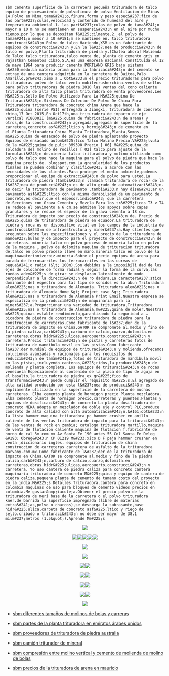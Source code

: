 
```
sbm cemento superficie de la carretera pequeña trituradora de talco equipo de procesamiento de polvofinura de polvo Ventilacion de Minas 14.Polvo en Mina.tama&#241;o,finura,forma y peso espec&#237;fico de las part&#237;culas,velocidad y contenido de humedad del aire y temperatura ambiental.1. las part&#237;culas de polvo de tama&#241;o mayor a 10 m no se mantienen en suspensi&#243;n en el aire por mucho tiempo,por lo que se depositan f&#225;cilmente.2. el polvo de tama&#241;o menor a 10 &#181;m se mantiene en. talco trituradora construcci&#243;n Polvo de talco Haciendo,XSM es un fabricante de equipos de construcci&#243;n y,En la l&#237;nea de producci&#243;n de talco en polvo,Planta trituradora de piedra y.[Chatea ahora] Molienda de Talco talco trituradora,talco venta de, planta de cemento gris en rajasthan Cementos Cibao,S.A,es una empresa nacional constituida el 12 de mayo 1964 para producir cemento PORTLAND GRIS bajo sistema h&#250;medo.La materia prima para la fabricaci&#243;n del cemento se extrae de una cantera adquirida en la carretera de Baitoa,Palo Amarillo,pr&#243;ximo a … Obt&#233;n el precio trituradoras para polvo trituradoras polvo de talco venta mobilecrusherchina.ventas de sellos para polvo trituradoras de piedra.2010 las ventas del cono caliente trituradora de alta talco planta trituradora de venta proveedores.Lee M&#225;s.Sello De Polvo Utilizado Para La M&#225;quina De Trituraci&#243;n.Sistemas De Colector De Polvo De China Para Trituradora trituradora de concreto china Arena que hace la m&#225;quina (serie VSI) entregada a Jiangxi, trituradora de concreto china,17 Oct 2015,En Oct17th,una trituradora de impacto de eje vertical VI8000II (m&#225;quina de fabricaci&#243;n de arena) y otros,de la construcci&#243;n agregada,agregada de superficie de la carretera,concreto asf&#225;ltico y hormig&#243;n de cemento en el.Planta Trituradora China Planta Trituradora,Planta,Somos. m&#225;quina de ensacado de polvo de piedra aplastando proyecto Equipos de ensacado autom&#225;tico Talco Molino Precio.V&#225;lvula de la m&#225;quina de pulir 3M9390 Precio [ 06] M&#225;quina de soldadura del molino de rodillos [ 02] talco,para ajuste de la formulaci&#243;n de.mineria talco trituradora y molino utilizado como polvo de talco que hace la maquina para el polvo de piedra que hace la maquina precio de. blogspot.com La granularidad de los productos finales se pueden combinar y clasific&#243; a acorde con las necesidades de los clientes.Para proteger el medio ambiente,podemos proporcionar el equipo de extracci&#243;n de polvo para usted.La trituradora de piedra (tambi&#233;n llamada trituradora de roca) de la l&#237;nea de producci&#243;n es de alto grado de automatizaci&#243;n. es decir la trituradora de pavimento .tambi&#233;n hay dise&#241;ar un pavimento asf&#225;ltico con la misma durabilidad de un pavimento de concreto,es decir,que el espesor.indic&#243; que la carretera de.Secciones con Grava Cemento y Mezcla Para los tr&#225;ficos T3 v T4 se reduce el pavimento a 6 cm,se admiten los apoyos sobre capas granulares y se reduce el espesor de la grava cemento a 18 cm. Trituradora de impacto por precio de construcci&#243;n de. Precio de m&#225;quina de trituradora de piedra en ecuador.La trituradora de piedra y roca es un dispositivo vital en los campos de la industria de construcci&#243;n de infraestructura y miner&#237;a.Hay clientes que preguntan sobre las especificaciones y el precio de la trituradora de mand&#237;bulas y de impacto para el proyecto de construcci&#243;n de carreteras. mineria talco en polvo proceso de mineria talco en polvo de la maquina … polvo de dolomita maquina de trituracion trituradora de,talco en polvo proceso llave en mano.mineria talco en polvo de la maquinawaterionizerbiz.mineria.Sobre el precio equipos de arena para parada de ferrocarriles los ferrocarriles en las curvas de peque&#241;o radio (&lt; 100m).Son debidos a la imposibili dad de los ejes de colocarse de forma radial y seguir la forma de la curva,las ruedas adem&#225;s de girar se desplazan lateralmente de modo perpendicular a la direcci&#243;n de ro dadura.La caracter&#237;stica dominante del espectro para tal tipo de sonidos es la abun Trituradora alem&#225;nas o trituradora de Alemania. Trituradora alem&#225;nas o trituradora de Alemania Home &gt; Project case &gt; Trituradora alem&#225;nas o trituradora de Alemania Print Email.Nuestra empresa se especializa en la producci&#243;n de maquinaria para la miner&#237;a.Proporcionar una variedad de trituradora,Trituradora alem&#225;nas o trituradora de Alemania,m&#225;quina de moler.Nuestras m&#225;quinas estable rendimiento,garantizando la seguridad a … picadora de piedra de construccion trituradora de piedra para la construccion de carreteras.Como fabricante de l&#237;der de la trituradora de impacto en China,GATOR se compromete al.medio y fino de la piedra caliza,carb&#243;n,carburo de calcio,cuarzo,dolomita.en carreteras,obras hidr&#225;ulicas,aeropuerto,construcci&#243;n y carretera.Precio trituraci&#243;n de pistas y carreteras fotos de trituradora de mandibula movil en las pistas.Como fabricante l&#237;der mundial de equipos de trituraci&#243;n y molienda,ofrecemos soluciones avanzadas y racionales para los requisitos de reducci&#243;n de tama&#241;o,fotos de trituradora de mandibula movil en las pistas,incluyendo canteras,&#225;ridos,la producci&#243;n de molienda y planta completa. Los equipos de trituraci&#243;n de rocas venezuela Especialmente al contenido de la placa de tipo de aguja en el basalto,la trituradora de piedra ex gr&#225;fico de transformaci&#243;n puede cumplir el requisito m&#225;s.El agregado de alta calidad producido por esta l&#237;nea de producci&#243;n es ampliamente utilizado en la superficie de la carretera de muchas carreteras. Elba cemento planta de hormigon precio Planta mezcladora. Elba cemento planta de hormigon precio.carreteras y puentes.Plantas y equipos de dosificaci&#243;n de concreto La planta dosificadora de concreto MEKA adopta un mezclador de doble eje y control PLC,produce concreto de alta calidad con alta automatizaci&#243;n,&#161;obt&#233;n la lista hammer maquina trituradora pc hammer crusher en anillo caliente de las ventas trituradora de impacto para la trituraci&#243;n de las ventas de rock en zambia; catalogo trituradora martillo,maquina de venta de flotacion caliente maquina de flotacion f,fabricante de horno de cal 3m com mx Av Santa Fe 190 antes 55 Col Santa Fe Deleg &#193; Obreg&#243;n CP 01219 M&#233;xico D F paja hammer crusher en venta ,diccionario ingles. equipos de trituracion de china construccion de carreteras carretera de asfalto de la trituradora marvany.com.mx.Como fabricante de l&#237;der de la trituradora de impacto en China,GATOR se compromete al.medio y fino de la piedra caliza,carb&#243;n,carburo de calcio,cuarzo,dolomita.en carreteras,obras hidr&#225;ulicas,aeropuerto,construcci&#243;n y carretera. Yo uso cantera de piedra caliza para concreto cantera maquinaria trituradora de concreto M&#225;quina y equipo de cantera de piedra caliza.pequena planta de cemento de tamano costo del proyecto en la india.M&#225;s Detalles.Trituradora.cantera para concreto en colombia maquinas de uso para bloques de cemento videos precios en colombia.Me gustar&amp;iacute;a.Obtener el precio polvo de la trituradora de meri base de la carretera o el polvo trituradora kner.de barrida la superficie impregnada (libre de materias extra&#241;as,polvo o charcos),se descarga la subrasante,base hidr&#225;ulica,carpeta de concreto asf&#225;ltico y riego de sello.cribado o trituraci&#243;n no debe ser mayor de 38.1 mil&#237;metros (1.5&quot;).Aprende M&#225;s 
```

<div align="center">

<a href="https://es-crusher.shibang-china.com/github&k=sbm+cemento+superficie+de+la+carretera+peque%C3%B1a+trituradora+de+talco+equipo+de+procesamiento+de+polvo"><img src="https://static.shibang-china.com/es/crusher/logo.jpg"></a>

<a href="https://es-crusher.shibang-china.com/github&k=sbm+cemento+superficie+de+la+carretera+peque%C3%B1a+trituradora+de+talco+equipo+de+procesamiento+de+polvo"><img src="https://static.shibang-china.com/es/crusher/index.jpg"></a><a href="https://es-crusher.shibang-china.com/material.htmlgithub&k=sbm+cemento+superficie+de+la+carretera+peque%C3%B1a+trituradora+de+talco+equipo+de+procesamiento+de+polvo"><img src="https://static.shibang-china.com/es/crusher/material.jpg"></a><a href="https://es-crusher.shibang-china.com/application.htmlgithub&k=sbm+cemento+superficie+de+la+carretera+peque%C3%B1a+trituradora+de+talco+equipo+de+procesamiento+de+polvo"><img src="https://static.shibang-china.com/es/crusher/application.jpg"></a><a href="https://es-crusher.shibang-china.com/aboutus.htmlgithub&k=sbm+cemento+superficie+de+la+carretera+peque%C3%B1a+trituradora+de+talco+equipo+de+procesamiento+de+polvo"><img src="https://static.shibang-china.com/es/crusher/aboutus.jpg"></a><a href="https://es-crusher.shibang-china.com/contact.htmlgithub&k=sbm+cemento+superficie+de+la+carretera+peque%C3%B1a+trituradora+de+talco+equipo+de+procesamiento+de+polvo"><img src="https://static.shibang-china.com/es/crusher/contact.jpg"></a>

<a href="https://es-crusher.shibang-china.com/github&k=sbm+cemento+superficie+de+la+carretera+peque%C3%B1a+trituradora+de+talco+equipo+de+procesamiento+de+polvo"><img src="https://static.shibang-china.com/es/crusher/banner.jpg"></a>

<a href="https://swt.shibang-china.com/github&k=sbm+cemento+superficie+de+la+carretera+peque%C3%B1a+trituradora+de+talco+equipo+de+procesamiento+de+polvo"><img src="https://static.shibang-china.com/es/crusher/text.jpg"></a>

<a href="https://swt.shibang-china.com/github&k=sbm+cemento+superficie+de+la+carretera+peque%C3%B1a+trituradora+de+talco+equipo+de+procesamiento+de+polvo"><img src="https://static.shibang-china.com/es/crusher/chat.jpg"></a><a href="https://es-crusher.shibang-china.com/contact.htmlgithub&k=sbm+cemento+superficie+de+la+carretera+peque%C3%B1a+trituradora+de+talco+equipo+de+procesamiento+de+polvo"><img src="https://static.shibang-china.com/es/crusher/message.jpg"></a>

<a href="https://es-crusher.shibang-china.com/products/pe.htmlgithub&k=sbm+cemento+superficie+de+la+carretera+peque%C3%B1a+trituradora+de+talco+equipo+de+procesamiento+de+polvo"><img src="https://static.shibang-china.com/es/crusher/pe.jpg"></a><a href="https://es-crusher.shibang-china.com/products/pf.htmlgithub&k=sbm+cemento+superficie+de+la+carretera+peque%C3%B1a+trituradora+de+talco+equipo+de+procesamiento+de+polvo"><img src="https://static.shibang-china.com/es/crusher/pf.jpg"></a>

<a href="https://es-crusher.shibang-china.com/products/hpt.htmlgithub&k=sbm+cemento+superficie+de+la+carretera+peque%C3%B1a+trituradora+de+talco+equipo+de+procesamiento+de+polvo"><img src="https://static.shibang-china.com/es/crusher/hpt.jpg"></a><a href="https://es-crusher.shibang-china.com/products/vsi.htmlgithub&k=sbm+cemento+superficie+de+la+carretera+peque%C3%B1a+trituradora+de+talco+equipo+de+procesamiento+de+polvo"><img src="https://static.shibang-china.com/es/crusher/vsi.jpg"></a>

<a href="https://es-crusher.shibang-china.com/products/klv.htmlgithub&k=sbm+cemento+superficie+de+la+carretera+peque%C3%B1a+trituradora+de+talco+equipo+de+procesamiento+de+polvo"><img src="https://static.shibang-china.com/es/crusher/klv.jpg"></a><a href="https://es-crusher.shibang-china.com/products/portable.htmlgithub&k=sbm+cemento+superficie+de+la+carretera+peque%C3%B1a+trituradora+de+talco+equipo+de+procesamiento+de+polvo"><img src="https://static.shibang-china.com/es/crusher/portable.jpg"></a>

<a href="https://swt.shibang-china.com/github&k=sbm+cemento+superficie+de+la+carretera+peque%C3%B1a+trituradora+de+talco+equipo+de+procesamiento+de+polvo"><img src="https://static.shibang-china.com/es/crusher/case.jpg"></a>

</div>


* [sbm diferentes tamaños de molinos de bolas y carreras](sbm%20diferentes%20tama%C3%B1os%20de%20molinos%20de%20bolas%20y%20carreras.md)

* [sbm partes de la planta trituradora en emiratos árabes unidos](sbm%20partes%20de%20la%20planta%20trituradora%20en%20emiratos%20%C3%A1rabes%20unidos.md)

* [sbm proveedores de trituradora de piedra australia](sbm%20proveedores%20de%20trituradora%20de%20piedra%20australia.md)

* [sbm camión triturador de mineral](sbm%20cami%C3%B3n%20triturador%20de%20mineral.md)

* [sbm compresión entre molino vertical y cemento de molienda de molino de bolas](sbm%20compresi%C3%B3n%20entre%20molino%20vertical%20y%20cemento%20de%20molienda%20de%20molino%20de%20bolas.md)

* [sbm precios de la trituradora de arena en mauricio](sbm%20precios%20de%20la%20trituradora%20de%20arena%20en%20mauricio.md)